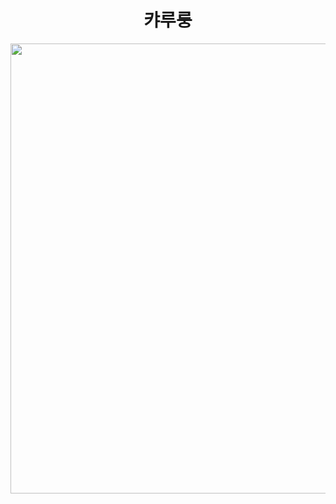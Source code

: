 <div align="center">

  # 캬루룽
  
  <img src="https://gbf.wiki/images/thumb/9/9b/Npc_zoom_3040216000_01.png/720px-Npc_zoom_3040216000_01.png?20190529082608" width="720px">

</div>
